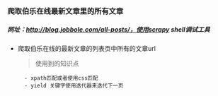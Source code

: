 

### 爬取伯乐在线最新文章里的所有文章
##### 网址：http://blog.jobbole.com/all-posts/，使用scrapy shell调试工具




- 爬取伯乐在线的最新文章的列表页中所有的文章url
    > 使用到的知识点

        - xpath匹配或者使用css匹配
        - yield 关键字使用迭代器来迭代下一页





